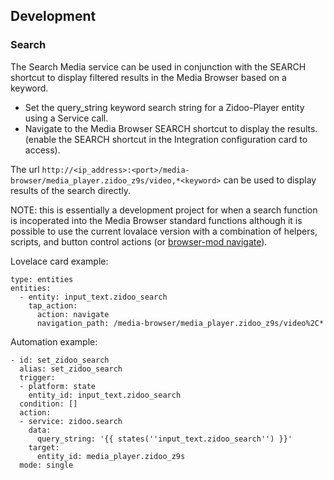 ## Development

### Search

The Search Media service can be used in conjunction with the SEARCH shortcut to display filtered results in the Media Browser based on a keyword.

* Set the query_string keyword search string for a Zidoo-Player entity using a Service call.
* Navigate to the Media Browser SEARCH shortcut to display the results. (enable the SEARCH shortcut in the Integration configuration card to access). 

The url `http://<ip_address>:<port>/media-browser/media_player.zidoo_z9s/video,*<keyword>` can be used to display results of the search directly.

NOTE:  this is essentially a development project for when a search function is incoperated into the Media Browser standard functions although it is possible to use the current lovalace version with a combination of helpers, scripts, and button control actions (or [browser-mod navigate](https://github.com/thomasloven/hass-browser_mod)). 

Lovelace card example:
```
type: entities
entities:
  - entity: input_text.zidoo_search
    tap_action:
      action: navigate
      navigation_path: /media-browser/media_player.zidoo_z9s/video%2C*
```
Automation example:
```
- id: set_zidoo_search
  alias: set_zidoo_search
  trigger:
  - platform: state
    entity_id: input_text.zidoo_search
  condition: []
  action:
  - service: zidoo.search
    data:
      query_string: '{{ states(''input_text.zidoo_search'') }}'
    target:
      entity_id: media_player.zidoo_z9s
  mode: single
```


